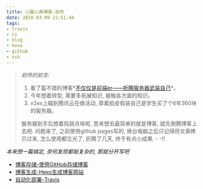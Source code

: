 ```yaml
---
title: 心酸心爽博客-前传
date: 2018-03-09 22:51:44
tags:
- travis
- ci
- blog
- hexo
- github
- ssh
---
```



> *前传的前言*: 	
> 1. 看了篇不错的博客*[不仅仅是前端er——折腾服务器武装自己](https://segmentfault.com/a/1190000013242438)*。		
> 2. 今年想着转型, 需要多拓展知识, 接触各方面的知识。		
> 3. v2ex上瞄到腾讯云在做活动, 厚着脸皮假装自己是学生买了个6年360块的服务器。
> 
> 
> 服务器到手后想着捣鼓点啥呢, 思来想去最简单的就是博客, 就先倒腾博客上去吧. 问题来了, 之前使用github pages写的, 换台电脑之后只记得将文章拷贝过来, 怎么使用都忘光了, 折腾了几天, 终于有点小成果. - -!!

*本来想一篇搞定, 奈何发现都挺复杂的, 那就分开写吧*

* [博客存储-使用GitHub存储博客](/blog/2018/03/09/blog2/)
* [博客生成-Hexo生成博客网站](/blog/2018/03/09/blog3/)
* [自动化部署-Travis](/blog/2018/03/09/blog4/)
